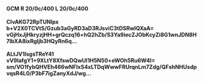 #### GCM R 20/0c/400 L 20/0c/400
**CIvAKG72RpTUNlpx**<br/>**b+V2X0TCVtS/Gzub3aGyRD3aD3RJsviC3tDSRwIQXaA=**<br/>**vGjHxJjHkryzjHH+grQczq16+hQ2hZb/S3Ya9iecZJObKcyZi8G1wnJDN8H7lbXA8ixRgIjb3HQyRn6q...**<br/><br/>
**ALtJV1IsgsTReY41**<br/>**vV9lafgY1+9XLtY8XfswDQwUl1H5N50+eWOh5Ru6W4I=**<br/>**sm/VO1fybQHVEh466wNFIxS4xLTDqWwwFRUrqnLm7Zdg/QFshNHUsdpvqsR4L0/P3bF7igZanyXdJ/wg...**
